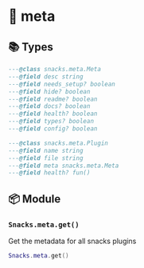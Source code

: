 # 🍿 meta

<!-- docgen -->

## 📚 Types

```lua
---@class snacks.meta.Meta
---@field desc string
---@field needs_setup? boolean
---@field hide? boolean
---@field readme? boolean
---@field docs? boolean
---@field health? boolean
---@field types? boolean
---@field config? boolean
```

```lua
---@class snacks.meta.Plugin
---@field name string
---@field file string
---@field meta snacks.meta.Meta
---@field health? fun()
```

## 📦 Module

### `Snacks.meta.get()`

Get the metadata for all snacks plugins

```lua
Snacks.meta.get()
```
